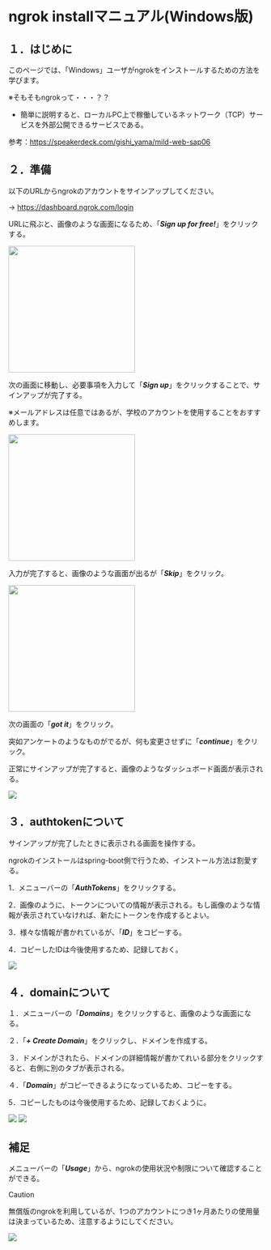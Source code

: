 # ngrok installマニュアル(Windows版)
## １．はじめに

このページでは、「Windows」ユーザがngrokをインストールするための方法を学びます。

※そもそもngrokって・・・？？

- 簡単に説明すると、ローカルPC上で稼働しているネットワーク（TCP）サービスを外部公開できるサービスである。

参考：https://speakerdeck.com/gishi_yama/mild-web-sap06

## ２．準備

以下のURLからngrokのアカウントをサインアップしてください。

-> https://dashboard.ngrok.com/login

URLに飛ぶと、画像のような画面になるため、「***Sign up for free!***」をクリックする。

<img width="250" src="https://github.com/122yuuki/SA_install/blob/main/SA_file/image_1-1.png">  

次の画面に移動し、必要事項を入力して「***Sign up***」をクリックすることで、サインアップが完了する。

※メールアドレスは任意ではあるが、学校のアカウントを使用することをおすすめします。

<img width="250" src="https://github.com/122yuuki/SA_install/blob/main/SA_file/image_1-2.png">

入力が完了すると、画像のような画面が出るが「***Skip***」をクリック。

<img width="250" src="https://github.com/122yuuki/SA_install/blob/main/SA_file/image_1-3.png">

次の画面の「***got it***」をクリック。

突如アンケートのようなものがでるが、何も変更させずに「***continue***」をクリック。

正常にサインアップが完了すると、画像のようなダッシュボード画面が表示される。

<img src="https://github.com/122yuuki/SA_install/blob/main/SA_file/image_1-5.png">

## ３．authtokenについて

サインアップが完了したときに表示される画面を操作する。

ngrokのインストールはspring-boot側で行うため、インストール方法は割愛する。

1．メニューバーの「***AuthTokens***」をクリックする。

2．画像のように、トークンについての情報が表示される。もし画像のような情報が表示されていなければ、新たにトークンを作成するとよい。

3．様々な情報が書かれているが、「***ID***」をコピーする。

4．コピーしたIDは今後使用するため、記録しておく。

<img src="https://github.com/122yuuki/SA_install/blob/main/SA_file/image_3-1.png">


## ４．domainについて

１．メニューバーの「***Domains***」をクリックすると、画像のような画面になる。

２．「***+ Create Domain***」をクリックし、ドメインを作成する。

３．ドメインがされたら、ドメインの詳細情報が書かてれいる部分をクリックすると、右側に別のタブが表示される。

４．「***Domain***」がコピーできるようになっているため、コピーをする。

5．コピーしたものは今後使用するため、記録しておくように。

<img src="https://github.com/122yuuki/SA_install/blob/main/SA_file/image_3-2.png">
<img src="https://github.com/122yuuki/SA_install/blob/main/SA_file/image_3-3.png">

## 補足

メニューバーの「***Usage***」から、ngrokの使用状況や制限について確認することができる。

> [!caution]
> 無償版のngrokを利用しているが、1つのアカウントにつき1ヶ月あたりの使用量は決まっているため、注意するようにしてください。

<img src="https://github.com/122yuuki/SA_install/blob/main/SA_file/image_3-5.png">
